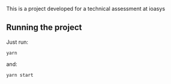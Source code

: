 This is a project developed for a technical assessment at ioasys

## Running the project

Just run:
```
yarn
```
and:

```
yarn start
```
